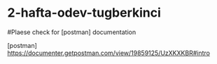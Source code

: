 # 2-hafta-odev-tugberkinci

#Plaese check for [postman] documentation


[postman] <https://documenter.getpostman.com/view/19859125/UzXKXKBR#intro>
